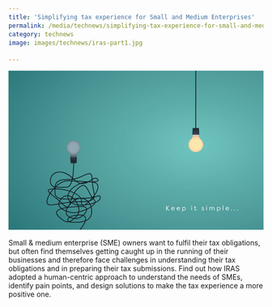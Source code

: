 ```yaml
---
title: 'Simplifying tax experience for Small and Medium Enterprises'
permalink: /media/technews/simplifying-tax-experience-for-small-and-medium-enterprises
category: technews
image: images/technews/iras-part1.jpg

---
```



![IRAS -  simplifying taxes](/images/technews/iras-part1.jpg)

Small & medium enterprise (SME) owners want to fulfil their tax obligations, but often find themselves getting caught up in the running of their businesses and therefore face challenges in understanding their tax obligations and in preparing their tax submissions. Find out how IRAS adopted a human-centric approach to understand the needs of SMEs, identify pain points, and design solutions to make the tax experience a more positive one. 
